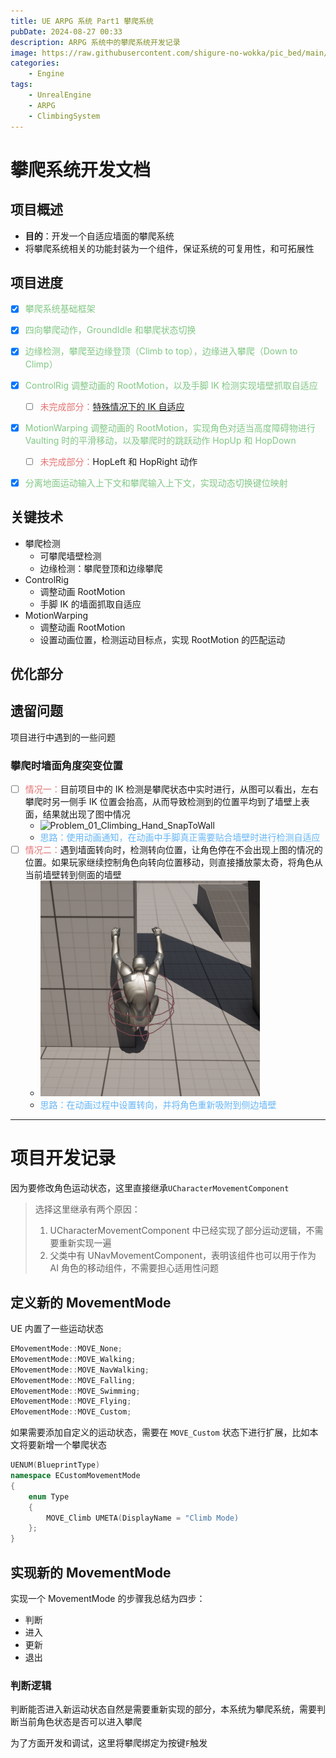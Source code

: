 ```yaml
---
title: UE ARPG 系统 Part1 攀爬系统
pubDate: 2024-08-27 00:33
description: ARPG 系统中的攀爬系统开发记录
image: https://raw.githubusercontent.com/shigure-no-wokka/pic_bed/main/imgs/family_engine.jpg
categories:
    - Engine
tags:
    - UnrealEngine
    - ARPG
    - ClimbingSystem
---
```



<!--more-->

# 攀爬系统开发文档

## 项目概述

- **目的**：开发一个自适应墙面的攀爬系统
- 将攀爬系统相关的功能封装为一个组件，保证系统的可复用性，和可拓展性


## 项目进度

- [x] <font color="#81C784">攀爬系统基础框架</font>
- [x] <font color="#81C784">四向攀爬动作，GroundIdle 和攀爬状态切换</font>
- [x] <font color="#81C784">边缘检测，攀爬至边缘登顶（Climb to top），边缘进入攀爬（Down to Climp）</font>
- [x] <font color="#81C784">ControlRig 调整动画的 RootMotion，以及手脚 IK 检测实现墙壁抓取自适应</font>
	- [ ] <font color=#E57373>未完成部分：</font>[特殊情况下的 IK 自适应](#攀爬时墙面角度突变位置) 
- [x] <font color="#81C784">MotionWarping 调整动画的 RootMotion，实现角色对适当高度障碍物进行 Vaulting 时的平滑移动，以及攀爬时的跳跃动作 HopUp 和 HopDown</font>
	- [ ] <font color=#E57373>未完成部分：</font>HopLeft 和 HopRight 动作
- [x] <font color="#81C784">分离地面运动输入上下文和攀爬输入上下文，实现动态切换键位映射</font>


## 关键技术

- 攀爬检测
	- 可攀爬墙壁检测
	- 边缘检测：攀爬登顶和边缘攀爬
- ControlRig
	- 调整动画 RootMotion
	- 手脚 IK 的墙面抓取自适应
- MotionWarping
	- 调整动画 RootMotion
	- 设置动画位置，检测运动目标点，实现 RootMotion 的匹配运动


## 优化部分


## 遗留问题

项目进行中遇到的一些问题

### 攀爬时墙面角度突变位置

- [ ] <font color="#E57373">情况一：</font>目前项目中的 IK 检测是攀爬状态中实时进行，从图可以看出，左右攀爬时另一侧手 IK 位置会抬高，从而导致检测到的位置平均到了墙壁上表面，结果就出现了图中情况
	- ![Problem_01_Climbing_Hand_SnapToWall](Assets/Problem_01_Climbing_Hand_SnapToWall.gif)
	- <font color= #64B5F6>思路：使用动画通知，在动画中手脚真正需要贴合墙壁时进行检测自适应</font>
- [ ] <font color="#E57373">情况二：</font>遇到墙面转向时，检测转向位置，让角色停在不会出现上图的情况的位置。如果玩家继续控制角色向转向位置移动，则直接播放蒙太奇，将角色从当前墙壁转到侧面的墙壁
	- ![Problem_02_Climbing_FullBody_VerticalSurfaceChange](Assets/Problem_02_Climbing_FullBody_VerticalSurfaceChange.png)
	-  <font color= #64B5F6>思路：在动画过程中设置转向，并将角色重新吸附到侧边墙壁</font>


---

# 项目开发记录

因为要修改角色运动状态，这里直接继承`UCharacterMovementComponent`

> 选择这里继承有两个原因：
> 1. UCharacterMovementComponent 中已经实现了部分运动逻辑，不需要重新实现一遍
> 2. 父类中有 UNavMovementComponent，表明该组件也可以用于作为 AI 角色的移动组件，不需要担心适用性问题

## 定义新的 MovementMode

UE 内置了一些运动状态

```cpp
EMovementMode::MOVE_None;
EMovementMode::MOVE_Walking;
EMovementMode::MOVE_NavWalking;
EMovementMode::MOVE_Falling;
EMovementMode::MOVE_Swimming;
EMovementMode::MOVE_Flying;
EMovementMode::MOVE_Custom;
```

如果需要添加自定义的运动状态，需要在 `MOVE_Custom` 状态下进行扩展，比如本文将要新增一个攀爬状态

```cpp
UENUM(BlueprintType)
namespace ECustomMovementMode
{
	enum Type
	{
		MOVE_Climb UMETA(DisplayName = "Climb Mode)
	};
}
```

## 实现新的 MovementMode

实现一个 MovementMode 的步骤我总结为四步：
- 判断
- 进入
- 更新
- 退出

### 判断逻辑

判断能否进入新运动状态自然是需要重新实现的部分，本系统为攀爬系统，需要判断当前角色状态是否可以进入攀爬

为了方面开发和调试，这里将攀爬绑定为按键`F`触发




